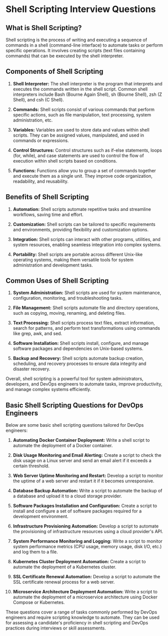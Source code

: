 # Shell Scripting Interview Questions

## What is Shell Scripting?

Shell scripting is the process of writing and executing a sequence of commands in a shell (command-line interface) to automate tasks or perform specific operations. It involves creating scripts (text files containing commands) that can be executed by the shell interpreter.

## Components of Shell Scripting

1. **Shell Interpreter:** The shell interpreter is the program that interprets and executes the commands written in the shell script. Common shell interpreters include Bash (Bourne Again Shell), sh (Bourne Shell), zsh (Z Shell), and csh (C Shell).

2. **Commands:** Shell scripts consist of various commands that perform specific actions, such as file manipulation, text processing, system administration, etc.

3. **Variables:** Variables are used to store data and values within shell scripts. They can be assigned values, manipulated, and used in commands or expressions.

4. **Control Structures:** Control structures such as if-else statements, loops (for, while), and case statements are used to control the flow of execution within shell scripts based on conditions.

5. **Functions:** Functions allow you to group a set of commands together and execute them as a single unit. They improve code organization, readability, and reusability.

## Benefits of Shell Scripting

1. **Automation:** Shell scripts automate repetitive tasks and streamline workflows, saving time and effort.

2. **Customization:** Shell scripts can be tailored to specific requirements and environments, providing flexibility and customization options.

3. **Integration:** Shell scripts can interact with other programs, utilities, and system resources, enabling seamless integration into complex systems.

4. **Portability:** Shell scripts are portable across different Unix-like operating systems, making them versatile tools for system administration and development tasks.

## Common Uses of Shell Scripting

1. **System Administration:** Shell scripts are used for system maintenance, configuration, monitoring, and troubleshooting tasks.

2. **File Management:** Shell scripts automate file and directory operations, such as copying, moving, renaming, and deleting files.

3. **Text Processing:** Shell scripts process text files, extract information, search for patterns, and perform text transformations using commands like grep, awk, and sed.

4. **Software Installation:** Shell scripts install, configure, and manage software packages and dependencies on Unix-based systems.

5. **Backup and Recovery:** Shell scripts automate backup creation, scheduling, and recovery processes to ensure data integrity and disaster recovery.

Overall, shell scripting is a powerful tool for system administrators, developers, and DevOps engineers to automate tasks, improve productivity, and manage complex systems efficiently.


## Basic Shell Scripting Questions for DevOps Engineers

Below are some basic shell scripting questions tailored for DevOps engineers:

1. **Automating Docker Container Deployment:**
   Write a shell script to automate the deployment of a Docker container.

2. **Disk Usage Monitoring and Email Alerting:**
   Create a script to check the disk usage on a Linux server and send an email alert if it exceeds a certain threshold.

3. **Web Server Uptime Monitoring and Restart:**
   Develop a script to monitor the uptime of a web server and restart it if it becomes unresponsive.

4. **Database Backup Automation:**
   Write a script to automate the backup of a database and upload it to a cloud storage provider.

5. **Software Packages Installation and Configuration:**
   Create a script to install and configure a set of software packages required for a development environment.

6. **Infrastructure Provisioning Automation:**
   Develop a script to automate the provisioning of infrastructure resources using a cloud provider's API.

7. **System Performance Monitoring and Logging:**
   Write a script to monitor system performance metrics (CPU usage, memory usage, disk I/O, etc.) and log them to a file.

8. **Kubernetes Cluster Deployment Automation:**
   Create a script to automate the deployment of a Kubernetes cluster.

9. **SSL Certificate Renewal Automation:**
   Develop a script to automate the SSL certificate renewal process for a web server.

10. **Microservice Architecture Deployment Automation:**
    Write a script to automate the deployment of a microservice architecture using Docker Compose or Kubernetes.

These questions cover a range of tasks commonly performed by DevOps engineers and require scripting knowledge to automate. They can be used for assessing a candidate's proficiency in shell scripting and DevOps practices during interviews or skill assessments.
